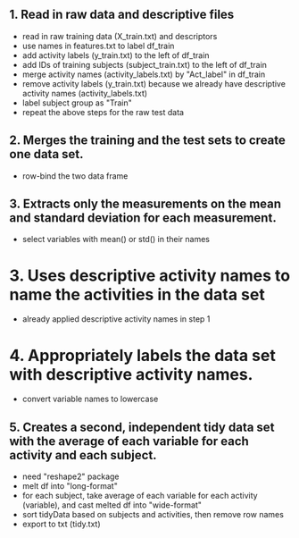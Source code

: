 ## 1. Read in raw data and descriptive files
* read in raw training data (X_train.txt) and descriptors
* use names in features.txt to label df_train
* add activity labels (y_train.txt) to the left of df_train
* add IDs of training subjects (subject_train.txt) to the left of df_train
* merge activity names (activity_labels.txt) by "Act_label" in df_train
* remove activity labels (y_train.txt) because we already have descriptive activity names (activity_labels.txt)
* label subject group as "Train"
* repeat the above steps for the raw test data

## 2. Merges the training and the test sets to create one data set.
* row-bind the two data frame

## 3. Extracts only the measurements on the mean and standard deviation for each measurement. 
* select variables with mean() or std() in their names

# 3. Uses descriptive activity names to name the activities in the data set
* already applied descriptive activity names in step 1

# 4. Appropriately labels the data set with descriptive activity names. 
* convert variable names to lowercase

## 5. Creates a second, independent tidy data set with the average of each variable for each activity and each subject. 
* need "reshape2" package
* melt df into "long-format"
* for each subject, take average of each variable for each activity (variable), and cast melted df into "wide-format"
* sort tidyData based on subjects and activities, then remove row names
* export to txt (tidy.txt)
